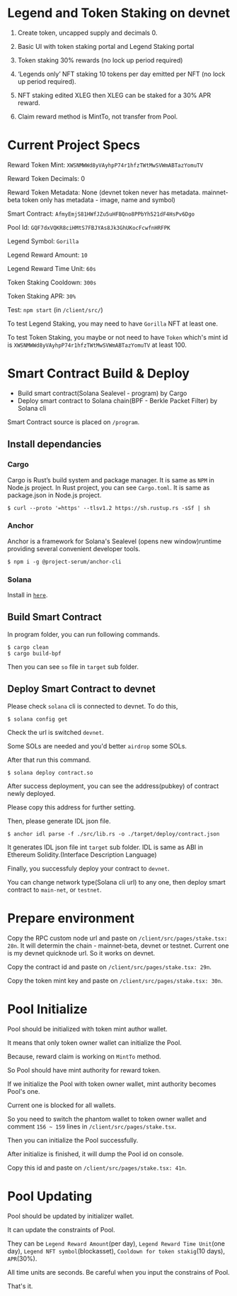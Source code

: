 # Legend and Token Staking on devnet

1. Create token, uncapped supply and decimals 0.

2. Basic UI with token staking portal and Legend Staking portal

3. Token staking 30% rewards (no lock up period required)

4. ‘Legends only’ NFT staking 10 tokens per day emitted per NFT (no lock up period required).

5. NFT staking edited XLEG then XLEG can be staked for a 30% APR reward.

6. Claim reward method is MintTo, not transfer from Pool.

# Current Project Specs

Reward Token Mint:          `XWSNMWWd8yVAyhpP74r1hfzTWtMwSVWmABTazYomuTV`

Reward Token Decimals:      0

Reward Token Metadata:      None (devnet token never has metadata. mainnet-beta token only has metadata - image, name and symbol)

Smart Contract:             `AfmyEmjS81HWfJZu5uHFBQno8PPbYh521dF4HsPv6Dgo`

Pool Id:                    `GQF7dxVQKR8ciHMtS7FBJYAs8Jk3GhUKocFcwfnHRFPK`

Legend Symbol:              `Gorilla`

Legend Reward Amount:       `10`

Legend Reward Time Unit:    `60s`

Token Staking Cooldown:     `300s`

Token Staking APR:          `30%`

Test:                       `npm start` (in `/client/src/`)

To test Legend Staking, you may need to have `Gorilla` NFT at least one.

To test Token Staking, you maybe or not need to have `Token` which's mint id is `XWSNMWWd8yVAyhpP74r1hfzTWtMwSVWmABTazYomuTV` at least 100.

# Smart Contract Build & Deploy

- Build smart contract(Solana Sealevel - program) by Cargo
- Deploy smart contract to Solana chain(BPF - Berkle Packet Filter) by Solana cli

Smart Contract source is placed on `/program`.

## Install dependancies

### Cargo

Cargo is Rust’s build system and package manager. It is same as `NPM` in Node.js project.
In Rust project, you can see `Cargo.toml`. It is same as package.json in Node.js project.

```
$ curl --proto '=https' --tlsv1.2 https://sh.rustup.rs -sSf | sh
```

### Anchor

Anchor is a framework for Solana's Sealevel (opens new window)runtime providing several convenient developer tools.

```
$ npm i -g @project-serum/anchor-cli
```

### Solana

Install in [`here`](https://docs.solana.com/cli/install-solana-cli-tools).

## Build Smart Contract

In program folder, you can run following commands.

```
$ cargo clean
$ cargo build-bpf
```
Then you can see `so` file in `target` sub folder.

## Deploy Smart Contract to devnet

Please check `solana` cli is connected to devnet.
To do this,

```
$ solana config get
```

Check the url is switched `devnet`.

Some SOLs are needed and you'd better `airdrop` some SOLs.

After that run this command.

```
$ solana deploy contract.so
```

After success deployment, you can see the address(pubkey) of contract newly deployed.

Please copy this address for further setting.

Then, please generate IDL json file.

```
$ anchor idl parse -f ./src/lib.rs -o ./target/deploy/contract.json
```

It generates IDL json file int `target` sub folder.
IDL is same as ABI in Ethereum Solidity.(Interface Description Language)

Finally, you successfuly deploy your contract to `devnet`.

You can change network type(Solana cli url) to any one, then deploy smart contract to `main-net`, or `testnet`.

# Prepare environment

Copy the RPC custom node url and paste on `/client/src/pages/stake.tsx: 28n`.
It will determin the chain - mainnet-beta, devnet or testnet.
Current one is my devnet quicknode url.
So it works on devnet.

Copy the contract id and paste on `/client/src/pages/stake.tsx: 29n`.

Copy the token mint key and paste on `/client/src/pages/stake.tsx: 30n`.

# Pool Initialize

Pool should be initialized with token mint author wallet.

It means that only token owner wallet can initialize the Pool.

Because, reward claim is working on `MintTo` method.

So Pool should have mint authority for reward token.

If we initialize the Pool with token owner wallet, mint authority becomes Pool's one.

Current one is blocked for all wallets.

So you need to switch the phantom wallet to token owner wallet and comment `156 ~ 159` lines in `/client/src/pages/stake.tsx`.

Then you can initialize the Pool successfully.

After initialize is finished, it will dump the Pool id on console.

Copy this id and paste on `/client/src/pages/stake.tsx: 41n`.

# Pool Updating

Pool should be updated by initializer wallet.

It can update the constraints of Pool.

They can be `Legend Reward Amount`(per day), `Legend Reward Time Unit`(one day), `Legend NFT symbol`(blockasset), `Cooldown for token stakig`(10 days), `APR`(30%).

All time units are seconds. Be careful when you input the constrains of Pool.


That's it.